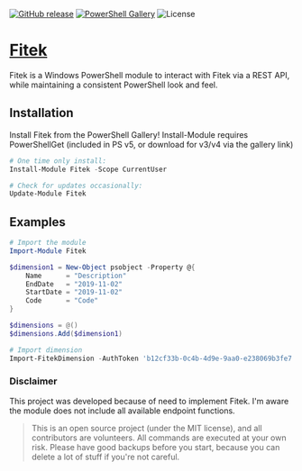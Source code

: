 [![GitHub release](https://img.shields.io/github/release/tomaspavlic/fitek.svg?style=for-the-badge)](https://github.com/tomaspavlic/fitek/releases/latest)
[![PowerShell Gallery](https://img.shields.io/powershellgallery/dt/Fitek.svg?style=for-the-badge)](https://www.powershellgallery.com/packages/Fitek)
![License](https://img.shields.io/badge/license-MIT-blue.svg?style=for-the-badge)

# [Fitek]([https://](https://github.com/tomaspavlic/fitek))

Fitek is a Windows PowerShell module to interact with Fitek via a REST API, while maintaining a consistent PowerShell look and feel.

## Installation

Install Fitek from the PowerShell Gallery! Install-Module requires PowerShellGet (included in PS v5, or download for v3/v4 via the gallery link)

```powershell
# One time only install:
Install-Module Fitek -Scope CurrentUser

# Check for updates occasionally:
Update-Module Fitek
```

## Examples

```powershell
# Import the module
Import-Module Fitek

$dimension1 = New-Object psobject -Property @{
    Name      = "Description"
    EndDate   = "2019-11-02"
    StartDate = "2019-11-02"
    Code      = "Code"
}

$dimensions = @()
$dimensions.Add($dimension1)

# Import dimension
Import-FitekDimension -AuthToken 'b12cf33b-0c4b-4d9e-9aa0-e238069b3fe7' -Data $dimensions
```

### Disclaimer
This project was developed because of need to implement Fitek. I'm aware the module does not include all available endpoint functions.

> This is an open source project (under the MIT license), and all contributors are volunteers. All commands are executed at your own risk. Please have good backups before you start, because you can delete a lot of stuff if you're not careful.
